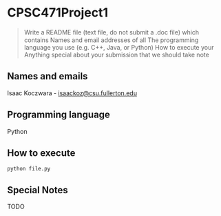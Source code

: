 ﻿# CPSC471Project1

>Write a README ﬁle (text ﬁle, do not submit a .doc ﬁle) which contains
Names and email addresses of all
The programming language you use (e.g. C++, Java, or Python)
How to execute your
Anything special about your submission that we should take note

## Names and emails
Isaac Koczwara - isaackoz@csu.fullerton.edu


## Programming language
Python

## How to execute
`python file.py`

## Special Notes
TODO
